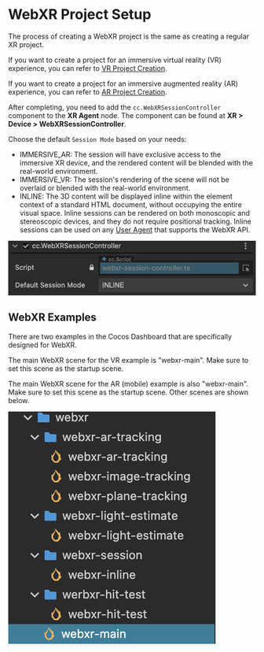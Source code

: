 # WebXR Project Setup

The process of creating a WebXR project is the same as creating a regular XR project.

If you want to create a project for an immersive virtual reality (VR) experience, you can refer to [VR Project Creation](vr-proj-deploy.md).

If you want to create a project for an immersive augmented reality (AR) experience, you can refer to [AR Project Creation](ar-proj-deploy.md).

After completing, you need to add the `cc.WebXRSessionController` component to the **XR Agent** node. The component can be found at **XR > Device > WebXRSessionController**.

Choose the default `Session Mode` based on your needs:

- IMMERSIVE_AR: The session will have exclusive access to the immersive XR device, and the rendered content will be blended with the real-world environment.
- IMMERSIVE_VR: The session's rendering of the scene will not be overlaid or blended with the real-world environment.
- INLINE: The 3D content will be displayed inline within the element context of a standard HTML document, without occupying the entire visual space. Inline sessions can be rendered on both monoscopic and stereoscopic devices, and they do not require positional tracking. Inline sessions can be used on any [User Agent](https://developer.mozilla.org/en-US/docs/Glossary/User_agent) that supports the WebXR API.

![webxr-proj-deploy/add-wenxr-session-ctrl](webxr-proj-deploy/add-wenxr-session-ctrl.png)

## WebXR Examples

There are two examples in the Cocos Dashboard that are specifically designed for WebXR.

The main WebXR scene for the VR example is "webxr-main". Make sure to set this scene as the startup scene.

The main WebXR scene for the AR (mobile) example is also "webxr-main". Make sure to set this scene as the startup scene. Other scenes are shown below.

![webxr-proj-deploy/ar-scenes](webxr-proj-deploy/ar-scenes.png)
